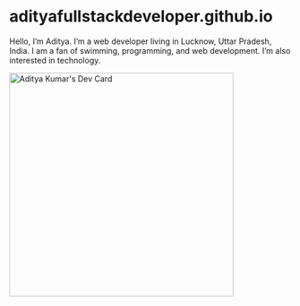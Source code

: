 # adityafullstackdeveloper.github.io
Hello, I’m Aditya. I’m a web developer living in Lucknow, Uttar Pradesh, India. I am a fan of swimming, programming, and web development. I’m also interested in technology.





<a href="https://app.daily.dev/adityaweb"><img src="https://api.daily.dev/devcards/39f27000a78c4a58989dcff1a3bc1c4a.png?r=63l" width="400" alt="Aditya Kumar's Dev Card"/></a>
